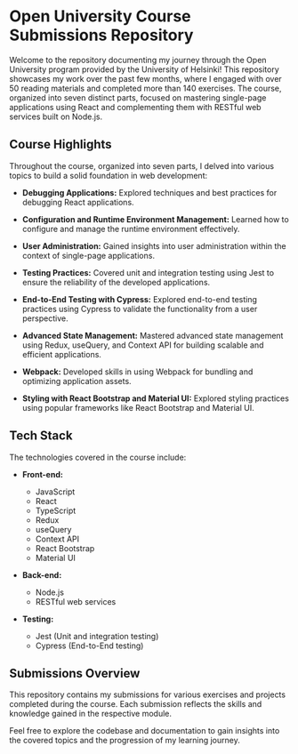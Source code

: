 # Open University Course Submissions Repository

Welcome to the repository documenting my journey through the Open University program provided by the University of Helsinki! This repository showcases my work over the past few months, where I engaged with over 50 reading materials and completed more than 140 exercises. The course, organized into seven distinct parts, focused on mastering single-page applications using React and complementing them with RESTful web services built on Node.js.

## Course Highlights

Throughout the course, organized into seven parts, I delved into various topics to build a solid foundation in web development:

- **Debugging Applications:** Explored techniques and best practices for debugging React applications.

- **Configuration and Runtime Environment Management:** Learned how to configure and manage the runtime environment effectively.

- **User Administration:** Gained insights into user administration within the context of single-page applications.

- **Testing Practices:** Covered unit and integration testing using Jest to ensure the reliability of the developed applications.

- **End-to-End Testing with Cypress:** Explored end-to-end testing practices using Cypress to validate the functionality from a user perspective.

- **Advanced State Management:** Mastered advanced state management using Redux, useQuery, and Context API for building scalable and efficient applications.

- **Webpack:** Developed skills in using Webpack for bundling and optimizing application assets.

- **Styling with React Bootstrap and Material UI:** Explored styling practices using popular frameworks like React Bootstrap and Material UI.

## Tech Stack

The technologies covered in the course include:

- **Front-end:**
  - JavaScript
  - React
  - TypeScript
  - Redux
  - useQuery
  - Context API
  - React Bootstrap
  - Material UI

- **Back-end:**
  - Node.js
  - RESTful web services

- **Testing:**
  - Jest (Unit and integration testing)
  - Cypress (End-to-End testing)

## Submissions Overview

This repository contains my submissions for various exercises and projects completed during the course. Each submission reflects the skills and knowledge gained in the respective module.

Feel free to explore the codebase and documentation to gain insights into the covered topics and the progression of my learning journey.

